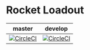 # Rocket Loadout

| master | develop |
| --- | --- |
| [![CircleCI](https://circleci.com/gh/Longi94/rl-loadout/tree/master.svg?style=svg)](https://circleci.com/gh/Longi94/rl-loadout/tree/master) | [![CircleCI](https://circleci.com/gh/Longi94/rl-loadout/tree/develop.svg?style=svg)](https://circleci.com/gh/Longi94/rl-loadout/tree/develop) |
